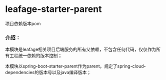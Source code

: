 # leafage-starter-parent
项目依赖版本pom

### 介绍：

本模块是leafage相关项目后端服务的所有父依赖，不包含任何代码，仅仅作为所有工程统一依赖的版本控制；

本模块以spring-boot-starter-parent作为parent，规定了spring-cloud-dependencies的版本号以及java编译版本；